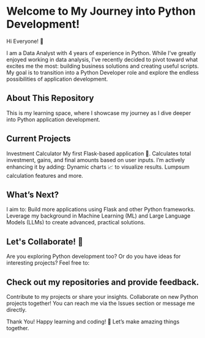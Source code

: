 # Welcome to My Journey into Python Development!
Hi Everyone! 👋

I am a Data Analyst with 4 years of experience in Python. While I’ve greatly enjoyed working in data analysis, I’ve recently decided to pivot toward what excites me the most: building business solutions and creating useful scripts. My goal is to transition into a Python Developer role and explore the endless possibilities of application development.

## About This Repository
This is my learning space, where I showcase my journey as I dive deeper into Python application development.

## Current Projects
Investment Calculator
My first Flask-based application 🎉.
Calculates total investment, gains, and final amounts based on user inputs.
I’m actively enhancing it by adding:
Dynamic charts 📈 to visualize results. 
Lumpsum calculation features and more.

## What’s Next?
I aim to:
Build more applications using Flask and other Python frameworks.
Leverage my background in Machine Learning (ML) and Large Language Models (LLMs) to create advanced, practical solutions.

## Let's Collaborate! 🤝
Are you exploring Python development too? Or do you have ideas for interesting projects?
Feel free to:

## Check out my repositories and provide feedback.
Contribute to my projects or share your insights.
Collaborate on new Python projects together!
You can reach me via the Issues section or message me directly.

Thank You!
Happy learning and coding! 🚀
Let’s make amazing things together.
